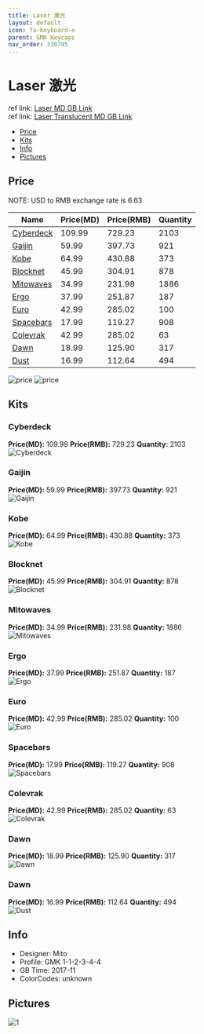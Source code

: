 ```yaml
---
title: Laser 激光
layout: default
icon: fa-keyboard-o
parent: GMK Keycaps
nav_order: 330795
---
```


# Laser 激光

ref link: [Laser MD GB Link](https://www.massdrop.com/buy/massdrop-x-mito-gmk-laser-custom-keycap-set)   
ref link: [Laser Translucent MD GB Link](https://drop.com/buy/massdrop-x-mito-laserwave-gmk-translucent-keycaps)


* [Price](#price)
* [Kits](#kits)
* [Info](#info)
* [Pictures](#pictures)


## Price  
NOTE: USD to RMB exchange rate is 6.63

| Name          | Price(MD)    |  Price(RMB) | Quantity |
| ------------- | ------------ |  ---------- | -------- |
|[Cyberdeck](#cyberdeck)|109.99|729.23|2103|
|[Gaijin](#gaijin)|59.99|397.73|921|
|[Kobe](#kobe)|64.99|430.88|373|
|[Blocknet](#blocknet)|45.99|304.91|878|
|[Mitowaves](#mitowaves)|34.99|231.98|1886|
|[Ergo](#ergo)|37.99|251.87|187|
|[Euro](#euro)|42.99|285.02|100|
|[Spacebars](#spacebars)|17.99|119.27|908|
|[Colevrak](#colevrak)|42.99|285.02|63|
|[Dawn](#Dawn)|18.99|125.90|317|
|[Dust](#Dust)|16.99|112.64|494|


<img src="{{ 'assets/images/gmk-keycaps/laser/price.jpg' | relative_url }}" alt="price" class="image featured">
<img src="{{ 'assets/images/gmk-keycaps/laser/price1.jpg' | relative_url }}" alt="price" class="image featured">


## Kits
### Cyberdeck
**Price(MD):** 109.99    **Price(RMB):** 729.23    **Quantity:** 2103  
<img src="{{ 'assets/images/gmk-keycaps/laser/kits_pics/cyberdeck.jpg' | relative_url }}" alt="Cyberdeck" class="image featured">

### Gaijin
**Price(MD):** 59.99    **Price(RMB):** 397.73    **Quantity:** 921  
<img src="{{ 'assets/images/gmk-keycaps/laser/kits_pics/gaijin.jpg' | relative_url }}" alt="Gaijin" class="image featured">

### Kobe
**Price(MD):** 64.99    **Price(RMB):** 430.88    **Quantity:** 373  
<img src="{{ 'assets/images/gmk-keycaps/laser/kits_pics/kobe.jpg' | relative_url }}" alt="Kobe" class="image featured">

### Blocknet
**Price(MD):** 45.99    **Price(RMB):** 304.91    **Quantity:** 878  
<img src="{{ 'assets/images/gmk-keycaps/laser/kits_pics/blocknet.jpg' | relative_url }}" alt="Blocknet" class="image featured">

### Mitowaves
**Price(MD):** 34.99    **Price(RMB):** 231.98    **Quantity:** 1886  
<img src="{{ 'assets/images/gmk-keycaps/laser/kits_pics/mitowaves.jpg' | relative_url }}" alt="Mitowaves" class="image featured">

### Ergo
**Price(MD):** 37.99    **Price(RMB):** 251.87    **Quantity:** 187  
<img src="{{ 'assets/images/gmk-keycaps/laser/kits_pics/ergo.jpg' | relative_url }}" alt="Ergo" class="image featured">

### Euro
**Price(MD):** 42.99    **Price(RMB):** 285.02    **Quantity:** 100  
<img src="{{ 'assets/images/gmk-keycaps/laser/kits_pics/euro.jpg' | relative_url }}" alt="Euro" class="image featured">

### Spacebars
**Price(MD):** 17.99    **Price(RMB):** 119.27    **Quantity:** 908  
<img src="{{ 'assets/images/gmk-keycaps/laser/kits_pics/spacebars.jpg' | relative_url }}" alt="Spacebars" class="image featured">

### Colevrak
**Price(MD):** 42.99    **Price(RMB):** 285.02    **Quantity:** 63  
<img src="{{ 'assets/images/gmk-keycaps/laser/kits_pics/colevrak.jpg' | relative_url }}" alt="Colevrak" class="image featured">

### Dawn
**Price(MD):** 18.99    **Price(RMB):** 125.90    **Quantity:** 317  
<img src="{{ 'assets/images/gmk-keycaps/laser/kits_pics/dawn.jpg' | relative_url }}" alt="Dawn" class="image featured">

### Dawn
**Price(MD):** 16.99    **Price(RMB):** 112.64    **Quantity:** 494   
<img src="{{ 'assets/images/gmk-keycaps/laser/kits_pics/dust.jpg' | relative_url }}" alt="Dust" class="image featured">

## Info
* Designer: Mito
* Profile: GMK 1-1-2-3-4-4
* GB Time: 2017-11
* ColorCodes: unknown 


## Pictures
<img src="{{ 'assets/images/gmk-keycaps/laser/rendering_pics/1.jpg' | relative_url }}" alt="1" class="image featured">
